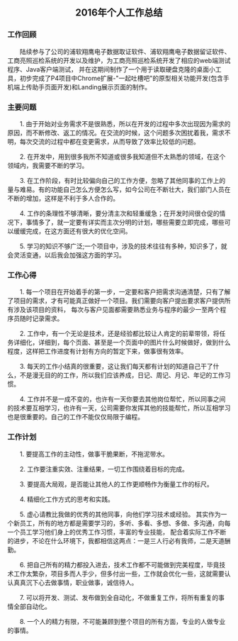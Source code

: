 ## <center>2016年个人工作总结</center>
### 工作回顾
　　陆续参与了公司的浦软翔鹰电子数据取证软件、浦软翔鹰电子数据留证软件、工商亮照巡检系统的开发以及维护，为工商亮照巡检系统开发了相应的web端测试程序、Java客户端测试，
并在这期间制作了一个用于读取硬盘克隆的桌面小工具，初步完成了P4项目中Chrome扩展-"一起吐槽吧"的原型相关功能开发(包含手机端上传助手页面开发)和Landing展示页面的制作。	
### 主要问题
　　1. 由于开始对业务需求不是很熟悉，所以在开发的过程中多次出现因为需求的原因，而不断修改、返工的情况。在交流的时候，这个问题多次困扰着我，需求不明，每次交流的过程中都在变更需求，从而导致了效率比较低的问题。

　　2. 在开发中，用到很多我所不知道或很多我知道但不太熟悉的领域，在这个领域内，我需要不断的学习。

　　3. 在工作阶段，有时比较偏向自己的工作方便，忽略了其他同事的工作上的量与难易。有的功能自己怎么方便怎么写，如今公司在不断壮大，我们部门人员在不断的增加，这样是不利于多人合作的。

　　4. 工作的条理性不够清晰，要分清主次和轻重缓急；在开发时间很仓促的情况下，事情多了，就一定要有详实而主次分明的计划，哪些需要立即完成，哪些可以缓缓完成，在这方面还有很大的优化空间。　

　　5. 学习的知识不够广泛;一个项目中，涉及的技术往往有多种，知识多了，就会灵活变通，以后我会加强这方面的学习。
### 工作心得
　　1. 每一个项目在开始着手的第一步，一定要和客户把需求沟通清楚，只有了解了项目的需求，才有可能真正做好一个项目。我们需要向客户提出要求客户提供所有涉及该项目的资料，
每次与客户见面都需要熟悉业务与程序的最少一至两个程序员随时记录需求。

　　2. 工作中，有一个无论是技术，还是经验都比较让人肯定的前辈带领，将任务详细化，详细到，每个页面、甚至是一个页面中的图片什么时候做好，做到什么程度，这样把工作进度有计划有方向的暂定下来，做事很有效率。

　　3. 每天的工作小结真的很重要，这让我们每天都有计划的知道自己干了什么，不是漫无目的的工作，所以我们应该养成，日记、周记、月记、年记的工作习惯。

　　4. 工作并不是一成不变的，也许有一天你要去其他岗位帮忙，所以同事之间的技术要互相学习，也许有一天，公司需要你发挥其他的技能帮忙，所以互相学习也是很重要的。自己的工作不能仅仅局限于编程。
### 工作计划
　　1. 要提高工作的主动性，做事干脆果断，不拖泥带水。

　　2. 工作要注重实效、注重结果，一切工作围绕着目标的完成。

　　3. 要提高大局观，是否能让其他人的工作更顺畅作为衡量工作的标尺。

　　4. 精细化工作方式的思考和实践。

　　5. 虚心请教比我做的优秀的其他同事，向他们学习技术或经验。 其实作为一个新员工，所有的地方都是需要学习的，多听、多看、多想、多做、多沟通，向每一个员工学习他们身上的优秀工作习惯，丰富的专业技能，
配合着实际工作不断的进步，不论在什么环境下，我都相信这两点：一是三人行必有我师，二是天道酬勤。

　　6. 把自己所有的精力都投入进去，技术工作都不可能做到完美程度，毕竟技术工作太繁杂，项目多而人手少，但多付出一些，工作就会优化一些，这就需要认认真真沉下心去做事情，职业做事，诚信待人。

　　7. 可以将开发、测试、发布做到全自动化，不做重复工作，将所有重复的事情全部自动化。

　　8. 一个人的精力有限，不可能兼顾到整个项目的所有方面，专业的人做专业的事情。